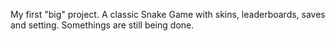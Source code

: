 My first "big" project.
A classic Snake Game with skins, leaderboards, saves and setting.
Somethings are still being done.